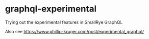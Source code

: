 # graphql-experimental
Trying out the experimental features in SmallRye GraphQL

Also see https://www.phillip-kruger.com/post/experimental_graphql/
